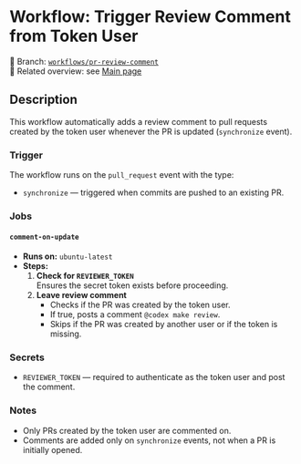 # Workflow: Trigger Review Comment from Token User

📂 Branch: [`workflows/pr-review-comment`](https://github.com/lywebdev/github-workflows/tree/pr-review-comment)  
📌 Related overview: see [Main page](https://github.com/lywebdev/github-workflows/)

## Description

This workflow automatically adds a review comment to pull requests created by the token user whenever the PR is updated (`synchronize` event).

### Trigger

The workflow runs on the `pull_request` event with the type:

- `synchronize` — triggered when commits are pushed to an existing PR.

### Jobs

#### `comment-on-update`

- **Runs on:** `ubuntu-latest`
- **Steps:**
    1. **Check for `REVIEWER_TOKEN`**  
       Ensures the secret token exists before proceeding.
    2. **Leave review comment**
        - Checks if the PR was created by the token user.
        - If true, posts a comment `@codex make review`.
        - Skips if the PR was created by another user or if the token is missing.

### Secrets

- `REVIEWER_TOKEN` — required to authenticate as the token user and post the comment.

### Notes

- Only PRs created by the token user are commented on.
- Comments are added only on `synchronize` events, not when a PR is initially opened.
